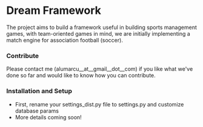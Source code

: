 # Dream Framework

The project aims to build a framework useful in building sports
management games, with team-oriented games in mind, we are initially
implementing a match engine for association football (soccer).

### Contribute

Please contact me (alumarcu__at__gmail__dot__com) if you like what we've done so far and
would like to know how you can contribute.

### Installation and Setup

- First, rename your settings_dist.py file to settings.py and customize database params
- More details coming soon! 
